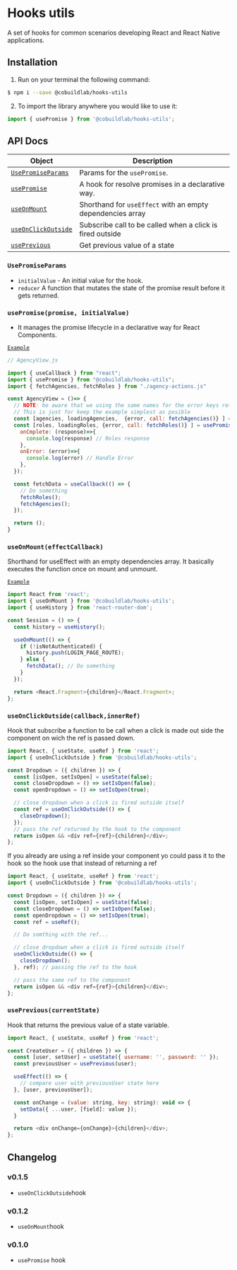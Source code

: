 # Hooks utils

A set of hooks for common scenarios developing React and React Native applications.

## Installation

1. Run on your terminal the following command:

```sh
$ npm i --save @cobuildlab/hooks-utils
```

2. To import the library anywhere you would like to use it:

```js
import { usePromise } from '@cobuildlab/hooks-utils';
```

## API Docs

| Object                                           | Description                                                |
| ------------------------------------------------ | ---------------------------------------------------------- |
| [`UsePromiseParams`](#UsePromiseParams)          | Params for the `usePromise`.                               |
| [`usePromise`](#usepromisepromise-initialvalue)  | A hook for resolve promises in a declarative way.          |
| [`useOnMount`](#useonmounteffectcallback)        | Shorthand for `useEffect` with an empty dependencies array |
| [`useOnClickOutside`](#useOnMounteffectCallback) | Subscribe call to be called when a click is fired outside  | 
[`usePrevious`](#useOnMounteffectCallback) | Get previous value of a state  |

### `UsePromiseParams`

- `initialValue` - An initial value for the hook.
- `reducer` A function that mutates the state of the promise result before it gets returned.

### `usePromise(promise, initialValue)`

- It manages the promise lifecycle in a declarative way for React Components.

[`Example`](#Examples)

```javascript
// AgencyView.js

import { useCallback } from "react";
import { usePromise } from "@cobuildlab/hooks-utils";
import { fetchAgencies, fetchRoles } from "./agency-actions.js"

const AgencyView = ()=> {
  // NOTE: be aware that we using the same names for the error keys returned by the hook
  // This is just for keep the example simplest as posible
  const [agencies, loadingAgencies,  {error, call: fetchAgencies()} ] = usePromise(fetchAgencies);
  const [roles, loadingRoles, {error, call: fetchRoles()} ] = usePromise(()=>fetchRoles(agency), {
    onCmplete: (response)=>{
      console.log(response) // Roles response
    },
    onError: (error)=>{
      console.log(error) // Handle Error
    },
  });

  const fetchData = useCallback(() => {
    // Do something
    fetchRoles();
    fetchAgencies();
  });

  return ();
}
```

### `useOnMount(effectCallback)`

Shorthand for useEffect with an empty dependencies array.
It basically executes the function once on mount and unmount.

[`Example`](#Examples)

```javascript
import React from 'react';
import { useOnMount } from '@cobuildlab/hooks-utils';
import { useHistory } from 'react-router-dom';

const Session = () => {
  const history = useHistory();

  useOnMount(() => {
    if (!isNotAuthenticated) {
      history.push(LOGIN_PAGE_ROUTE);
    } else {
      fetchData(); // Do something
    }
  });

  return <React.Fragment>{children}</React.Fragment>;
};
```

### `useOnClickOutside(callback,innerRef)`

Hook that subscribe a function to be call when a click is made out side the component on wich the ref is passed down.

```javascript
import React, { useState, useRef } from 'react';
import { useOnClickOutside } from '@cobuildlab/hooks-utils';

const Dropdown = ({ children }) => {
  const [isOpen, setIsOpen] = useState(false);
  const closeDropdown = () => setIsOpen(false);
  const openDropdown = () => setIsOpen(true);

  // close dropdown when a click is fired outside itself
  const ref = useOnClickOutside(() => {
    closeDropdown();
  });
  // pass the ref returned by the hook to the component
  return isOpen && <div ref={ref}>{children}</div>;
};
```

If you already are using a ref inside your component yo could pass it to the hook so the hook use that instead of returning a ref

```javascript
import React, { useState, useRef } from 'react';
import { useOnClickOutside } from '@cobuildlab/hooks-utils';

const Dropdown = ({ children }) => {
  const [isOpen, setIsOpen] = useState(false);
  const closeDropdown = () => setIsOpen(false);
  const openDropdown = () => setIsOpen(true);
  const ref = useRef();

  // Do somthing with the ref...

  // close dropdown when a click is fired outside itself
  useOnClickOutside(() => {
    closeDropdown();
  }, ref); // passing the ref to the hook

  // pass the same ref to the component
  return isOpen && <div ref={ref}>{children}</div>;
};
```

### `usePrevious(currentState)`

Hook that returns the previous value of a state variable.

```javascript
import React, { useState, useRef } from 'react';

const CreateUser = ({ children }) => {
  const [user, setUser] = useState({ username: '', password: '' });
  const previousUser = usePrevious(user);

  useEffect(() => {
    // compare user with previousUser state here
  }, [user, previousUser]);

  const onChange = (value: string, key: string): void => {
    setData({ ...user, [field]: value });
  }

  return <div onChange={onChange}>{children}</div>;
};
```

## Changelog

### v0.1.5

- `useOnClickOutside`hook

### v0.1.2

- `useOnMount`hook

### v0.1.0

- `usePromise` hook
